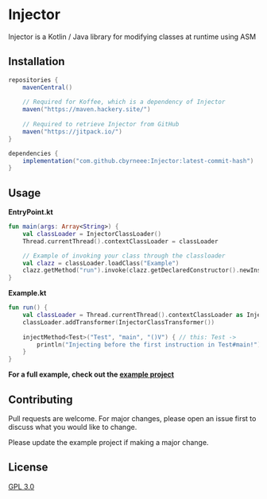 # Injector

Injector is a Kotlin / Java library for modifying classes at runtime using ASM

## Installation

```groovy
repositories {
    mavenCentral()
    
    // Required for Koffee, which is a dependency of Injector
    maven("https://maven.hackery.site/")
    
    // Required to retrieve Injector from GitHub
    maven("https://jitpack.io/")
}

dependencies {
    implementation("com.github.cbyrneee:Injector:latest-commit-hash")
}
```

## Usage

**EntryPoint.kt**

```kotlin
fun main(args: Array<String>) {
    val classLoader = InjectorClassLoader()
    Thread.currentThread().contextClassLoader = classLoader

    // Example of invoking your class through the classloader
    val clazz = classLoader.loadClass("Example")
    clazz.getMethod("run").invoke(clazz.getDeclaredConstructor().newInstance())
}
```

**Example.kt**

```kotlin
fun run() {
    val classLoader = Thread.currentThread().contextClassLoader as InjectorClassLoader
    classLoader.addTransformer(InjectorClassTransformer())
       
    injectMethod<Test>("Test", "main", "()V") { // this: Test ->
        println("Injecting before the first instruction in Test#main!")
    }
}
```

**For a full example, check out
the [example project](https://github.com/cbyrneee/Injector/tree/main/example/src/main/kotlin/example)**

## Contributing

Pull requests are welcome. For major changes, please open an issue first to discuss what you would like to change.

Please update the example project if making a major change.

## License

[GPL 3.0](https://choosealicense.com/licenses/gpl-3.0/)
